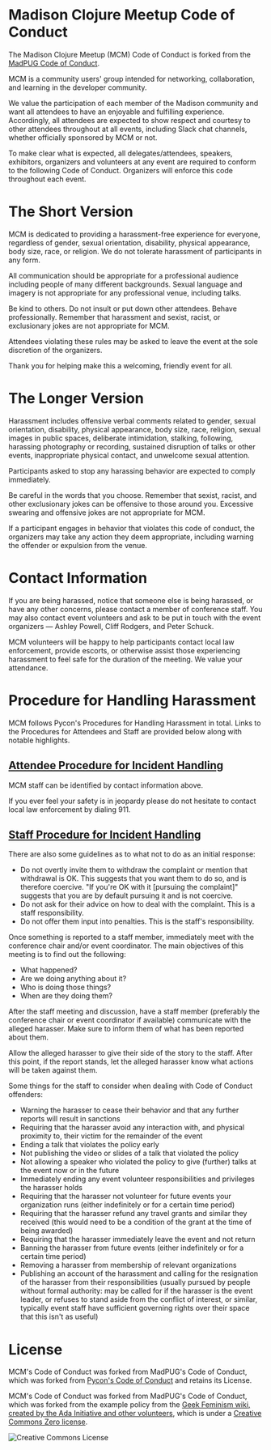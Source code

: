 # Madison Clojure Meetup Code of Conduct

The Madison Clojure Meetup (MCM) Code of Conduct is forked from the [MadPUG Code of Conduct](http://madpug.github.io/2013/11/15/code-of-conduct.html).

MCM is a community users' group intended for networking, collaboration, and learning in the developer community.

We value the participation of each member of the Madison community and want all attendees to have an enjoyable and fulfilling experience. Accordingly, all attendees are expected to show respect and courtesy to other attendees throughout at all events, including Slack chat channels, whether officially sponsored by MCM or not.

To make clear what is expected, all delegates/attendees, speakers, exhibitors, organizers and volunteers at any event are required to conform to the following Code of Conduct. Organizers will enforce this code throughout each event.

# The Short Version

MCM is dedicated to providing a harassment-free experience for everyone, regardless of gender, sexual orientation, disability, physical appearance, body size, race, or religion. We do not tolerate harassment of participants in any form.

All communication should be appropriate for a professional audience including people of many different backgrounds. Sexual language and imagery is not appropriate for any professional venue, including talks.

Be kind to others. Do not insult or put down other attendees. Behave professionally. Remember that harassment and sexist, racist, or exclusionary jokes are not appropriate for MCM.

Attendees violating these rules may be asked to leave the event at the sole discretion of the organizers.

Thank you for helping make this a welcoming, friendly event for all.

# The Longer Version

Harassment includes offensive verbal comments related to gender, sexual orientation, disability, physical appearance, body size, race, religion, sexual images in public spaces, deliberate intimidation, stalking, following, harassing photography or recording, sustained disruption of talks or other events, inappropriate physical contact, and unwelcome sexual attention.

Participants asked to stop any harassing behavior are expected to comply immediately.

Be careful in the words that you choose. Remember that sexist, racist, and other exclusionary jokes can be offensive to those around you. Excessive swearing and offensive jokes are not appropriate for MCM.

If a participant engages in behavior that violates this code of conduct, the organizers may take any action they deem appropriate, including warning the offender or expulsion from the venue.

# Contact Information

If you are being harassed, notice that someone else is being harassed, or have any other concerns, please contact a member of conference staff. You may also contact event volunteers and ask to be put in touch with the event organizers — Ashley Powell, Cliff Rodgers, and Peter Schuck.

MCM volunteers will be happy to help participants contact local law enforcement, provide escorts, or otherwise assist those experiencing harassment to feel safe for the duration of the meeting. We value your attendance.

# Procedure for Handling Harassment

MCM follows Pycon's Procedures for Handling Harassment in total.  Links to the Procedures for Attendees and Staff are provided below along with notable highlights.

## [Attendee Procedure for Incident Handling](https://github.com/python/pycon-code-of-conduct/blob/master/Attendee%2520Procedure%2520for%2520incident%2520handling.md)

MCM staff can be identified by contact information above.

If you ever feel your safety is in jeopardy please do not hesitate to contact local law enforcement by dialing 911.

## [Staff Procedure for Incident Handling](https://github.com/python/pycon-code-of-conduct/blob/master/Staff%2520Procedure%2520for%2520incident%2520handling.md)

There are also some guidelines as to what not to do as an initial response:

- Do not overtly invite them to withdraw the complaint or mention that withdrawal is OK. This suggests that you want them to do so, and is therefore coercive. "If you're OK with it [pursuing the complaint]" suggests that you are by default pursuing it and is not coercive.
-   Do not ask for their advice on how to deal with the complaint. This is a staff responsibility.
-   Do not offer them input into penalties. This is the staff's responsibility.

Once something is reported to a staff member, immediately meet with the conference chair and/or event coordinator. The main objectives of this meeting is to find out the following:

-   What happened?
-   Are we doing anything about it?
-   Who is doing those things?
-   When are they doing them?

After the staff meeting and discussion, have a staff member (preferably the conference chair or event coordinator if available) communicate with the alleged harasser. Make sure to inform them of what has been reported about them.

Allow the alleged harasser to give their side of the story to the staff. After this point, if the report stands, let the alleged harasser know what actions will be taken against them.

Some things for the staff to consider when dealing with Code of Conduct offenders:

-   Warning the harasser to cease their behavior and that any further reports will result in sanctions
-   Requiring that the harasser avoid any interaction with, and physical proximity to, their victim for the remainder of the event
-   Ending a talk that violates the policy early
-   Not publishing the video or slides of a talk that violated the policy
-   Not allowing a speaker who violated the policy to give (further) talks at the event now or in the future
-   Immediately ending any event volunteer responsibilities and privileges the harasser holds
-   Requiring that the harasser not volunteer for future events your organization runs (either indefinitely or for a certain time period)
-   Requiring that the harasser refund any travel grants and similar they received (this would need to be a condition of the grant at the time of being awarded)
-   Requiring that the harasser immediately leave the event and not return
-   Banning the harasser from future events (either indefinitely or for a certain time period)
-   Removing a harasser from membership of relevant organizations
-   Publishing an account of the harassment and calling for the resignation of the harasser from their responsibilities (usually pursued by people without formal authority: may be called for if the harasser is the event leader, or refuses to stand aside from the conflict of interest, or similar, typically event staff have sufficient governing rights over their space that this isn't as useful)

# License

MCM's Code of Conduct was forked from MadPUG's Code of Conduct, which was forked from [Pycon's Code of Conduct](https://github.com/python/pycon-code-of-conduct) and retains its License.

MCM's Code of Conduct was forked from MadPUG's Code of Conduct, which was forked from the example policy from the [Geek Feminism wiki, created by the Ada Initiative and other volunteers](http://geekfeminism.wikia.com/wiki/Conference_anti-harassment/Policy), which is under a [Creative Commons Zero license](http://creativecommons.org/licenses/by/3.0/).

![Creative Commons License](http://i.creativecommons.org/l/by/3.0/88x31.png)
